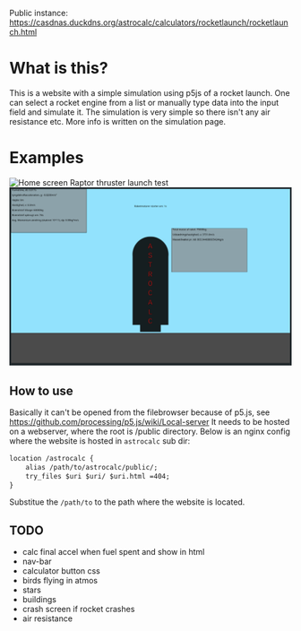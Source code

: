 Public instance: https://casdnas.duckdns.org/astrocalc/calculators/rocketlaunch/rocketlaunch.html

# What is this?
This is a website with a simple simulation using p5js of a rocket launch. 
One can select a rocket engine from a list or manually type data into the input field and simulate it.
The simulation is very simple so there isn't any air resistance etc. More info is written on the simulation page.

# Examples
![Home screen](https://github.com/Sveske-Juice/astrocalc/assets/66884216/04c6154a-5117-4957-9e15-af7e989f821b)
Raptor thruster launch test
![Raptor thruster launch test](examples/rocketlaunch_with_raptor.gif)

## How to use
Basically it can't be opened from the filebrowser because of p5.js, see https://github.com/processing/p5.js/wiki/Local-server
It needs to be hosted on a webserver, where the root is /public directory. Below is an nginx config where the website is hosted in `astrocalc` sub dir:

```
location /astrocalc {
	alias /path/to/astrocalc/public/;
	try_files $uri $uri/ $uri.html =404;
}
```

Substitue the `/path/to` to the path where the website is located.

## TODO
* calc final accel when fuel spent and show in html
* nav-bar
* calculator button css
* birds flying in atmos
* stars
* buildings
* crash screen if rocket crashes
* air resistance
